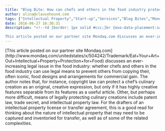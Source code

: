 ```yaml
---
title: "Blog Bite: How can chefs and others in the food industry protect their culinary creations and food designs or arrangements from being copied for commercial gain?"
author: alina@clausehound.com
tags: ["Intellectual Property","Start-up","Services","Blog Bites","Mondaq","USA"]
date: 2016-06-27 16:30:31
description: "<!--td {border: 1px solid #ccc;}br {mso-data-placement:same-cell;}-->

This article posted on our partner site Mondaq.com discusses an ever-increasing legal issue in the food industry: whether chefs..."
---
```


<!--td {border: 1px solid #ccc;}br {mso-data-placement:same-cell;}-->[This article posted on our partner site Mondaq.com](http://www.mondaq.com/unitedstates/x/504242/Trademark/Eat+Your+Art+Out+Intellectual+Property+Protection+for+Food) discusses an ever-increasing legal issue in the food industry: whether chefs and others in the food industry can use legal means to prevent others from copying their, often iconic, food designs and arrangements for commercial gain. The author notes that, for instance, copyright law can protect a chef’s culinary creation as an original, creative expression, but only if it has highly creative features separable from its features as a useful article. Other, but perhaps more difficult, means of legally protecting culinary creations include patent law, trade secret, and intellectual property law. For the drafters of an intellectual property license or transfer agreement, this is a good read for thinking about the nature of intellectual property that may need to be captured and inventoried for transfer, as well as of some of the related complexities.